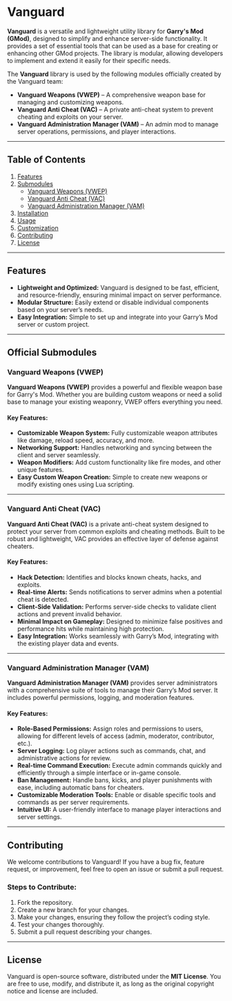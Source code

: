 # Vanguard

**Vanguard** is a versatile and lightweight utility library for **Garry's Mod (GMod)**, designed to simplify and enhance server-side functionality. It provides a set of essential tools that can be used as a base for creating or enhancing other GMod projects. The library is modular, allowing developers to implement and extend it easily for their specific needs.

The **Vanguard** library is used by the following modules officially created by the Vanguard team:

- **Vanguard Weapons (VWEP)** – A comprehensive weapon base for managing and customizing weapons.
- **Vanguard Anti Cheat (VAC)** – A private anti-cheat system to prevent cheating and exploits on your server.
- **Vanguard Administration Manager (VAM)** – An admin mod to manage server operations, permissions, and player interactions.

---

## Table of Contents

1. [Features](#features)
2. [Submodules](#submodules)
   - [Vanguard Weapons (VWEP)](#vanguard-weapons-vwep)
   - [Vanguard Anti Cheat (VAC)](#vanguard-anti-cheat-vac)
   - [Vanguard Administration Manager (VAM)](#vanguard-administration-manager-vam)
3. [Installation](#installation)
4. [Usage](#usage)
5. [Customization](#customization)
6. [Contributing](#contributing)
7. [License](#license)

---

## Features

- **Lightweight and Optimized:** Vanguard is designed to be fast, efficient, and resource-friendly, ensuring minimal impact on server performance.
- **Modular Structure:** Easily extend or disable individual components based on your server’s needs.
- **Easy Integration:** Simple to set up and integrate into your Garry’s Mod server or custom project.

---

## Official Submodules

### Vanguard Weapons (VWEP)

**Vanguard Weapons (VWEP)** provides a powerful and flexible weapon base for Garry's Mod. Whether you are building custom weapons or need a solid base to manage your existing weaponry, VWEP offers everything you need.

#### Key Features:
- **Customizable Weapon System:** Fully customizable weapon attributes like damage, reload speed, accuracy, and more.
- **Networking Support:** Handles networking and syncing between the client and server seamlessly.
- **Weapon Modifiers:** Add custom functionality like fire modes, and other unique features.
- **Easy Custom Weapon Creation:** Simple to create new weapons or modify existing ones using Lua scripting.

---

### Vanguard Anti Cheat (VAC)

**Vanguard Anti Cheat (VAC)** is a private anti-cheat system designed to protect your server from common exploits and cheating methods. Built to be robust and lightweight, VAC provides an effective layer of defense against cheaters.

#### Key Features:
- **Hack Detection:** Identifies and blocks known cheats, hacks, and exploits.
- **Real-time Alerts:** Sends notifications to server admins when a potential cheat is detected.
- **Client-Side Validation:** Performs server-side checks to validate client actions and prevent invalid behavior.
- **Minimal Impact on Gameplay:** Designed to minimize false positives and performance hits while maintaining high protection.
- **Easy Integration:** Works seamlessly with Garry’s Mod, integrating with the existing player data and events.

---

### Vanguard Administration Manager (VAM)

**Vanguard Administration Manager (VAM)** provides server administrators with a comprehensive suite of tools to manage their Garry’s Mod server. It includes powerful permissions, logging, and moderation features.

#### Key Features:
- **Role-Based Permissions:** Assign roles and permissions to users, allowing for different levels of access (admin, moderator, contributor, etc.).
- **Server Logging:** Log player actions such as commands, chat, and administrative actions for review.
- **Real-time Command Execution:** Execute admin commands quickly and efficiently through a simple interface or in-game console.
- **Ban Management:** Handle bans, kicks, and player punishments with ease, including automatic bans for cheaters.
- **Customizable Moderation Tools:** Enable or disable specific tools and commands as per server requirements.
- **Intuitive UI:** A user-friendly interface to manage player interactions and server settings.

---

## Contributing

We welcome contributions to Vanguard! If you have a bug fix, feature request, or improvement, feel free to open an issue or submit a pull request.

### Steps to Contribute:
1. Fork the repository.
2. Create a new branch for your changes.
3. Make your changes, ensuring they follow the project’s coding style.
4. Test your changes thoroughly.
5. Submit a pull request describing your changes.

---

## License

Vanguard is open-source software, distributed under the **MIT License**. You are free to use, modify, and distribute it, as long as the original copyright notice and license are included.
